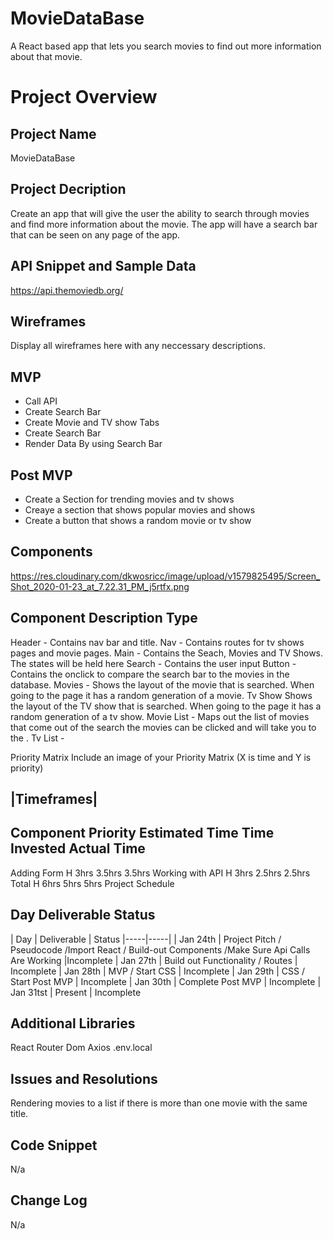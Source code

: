 # MovieDataBase
A React based app that lets you search movies to find out more information about that movie.

# Project Overview

## Project Name

MovieDataBase

## Project Decription

Create an app that will give the user the ability to search through movies and find more information about the movie. The app will have a search bar that can be seen on any page of the app. 

## API Snippet and Sample Data

https://api.themoviedb.org/



## Wireframes

Display all wireframes here with any neccessary descriptions.

## MVP

- Call API
- Create Search Bar
- Create Movie and TV show Tabs
- Create Search Bar
- Render Data By using Search Bar


## Post MVP

- Create a Section for trending movies and tv shows
- Creaye a section that shows popular movies and shows
- Create a button that shows a random movie or tv show



## Components

https://res.cloudinary.com/dkwosricc/image/upload/v1579825495/Screen_Shot_2020-01-23_at_7.22.31_PM_j5rtfx.png

## Component	Description	Type
Header - Contains nav bar and title.
Nav - Contains routes for tv shows pages and movie pages.
Main - Contains the Seach, Movies and TV Shows. The states will be held here 
Search - Contains the user input 
Button - Contains the onclick to compare the search bar to the movies in the database.
Movies - Shows the layout of the movie that is searched. When going to the page it has a random generation of a movie.
Tv Show Shows the layout of the TV show that is searched. When going to the page it has a random generation of a tv show.
Movie List - Maps out the list of movies that come out of the search the movies can be clicked and will take you to the .
Tv List - 


Priority Matrix
Include an image of your Priority Matrix (X is time and Y is priority)

## |Timeframes|


## Component	Priority	Estimated Time	Time Invested	Actual Time
Adding Form	H	3hrs	3.5hrs	3.5hrs
Working with API	H	3hrs	2.5hrs	2.5hrs
Total	H	6hrs	5hrs	5hrs
Project Schedule


## Day	Deliverable	Status

|  Day | Deliverable | Status
|-----|-----|
| Jan 24th	| Project Pitch / Pseudocode /Import React / Build-out Components /Make Sure Api Calls Are Working  |Incomplete
| Jan 27th	| Build out Functionality / Routes	| Incomplete
| Jan 28th	| MVP / Start CSS	| Incomplete
| Jan 29th	| CSS /	Start Post MVP | Incomplete
| Jan 30th	| Complete Post MVP	| Incomplete
| Jan 31tst	| Present	| Incomplete

## Additional Libraries
React Router Dom
Axios
.env.local

## Issues and Resolutions
Rendering movies to a list if there is more than one movie with the same title.

## Code Snippet
N/a

## Change Log
N/a
